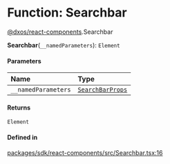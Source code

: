 # Function: Searchbar

[@dxos/react-components](../modules/dxos_react_components.md).Searchbar

**Searchbar**(`__namedParameters`): `Element`

#### Parameters

| Name | Type |
| :------ | :------ |
| `__namedParameters` | [`SearchBarProps`](../interfaces/dxos_react_components.SearchBarProps.md) |

#### Returns

`Element`

#### Defined in

[packages/sdk/react-components/src/Searchbar.tsx:16](https://github.com/dxos/dxos/blob/main/packages/sdk/react-components/src/Searchbar.tsx#L16)
